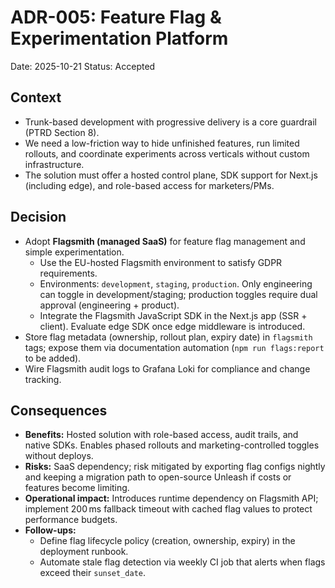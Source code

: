 # ADR-005: Feature Flag & Experimentation Platform
Date: 2025-10-21
Status: Accepted

## Context
- Trunk-based development with progressive delivery is a core guardrail (PTRD Section 8).
- We need a low-friction way to hide unfinished features, run limited rollouts, and coordinate experiments across verticals without custom infrastructure.
- The solution must offer a hosted control plane, SDK support for Next.js (including edge), and role-based access for marketers/PMs.

## Decision
- Adopt **Flagsmith (managed SaaS)** for feature flag management and simple experimentation.
  - Use the EU-hosted Flagsmith environment to satisfy GDPR requirements.
  - Environments: `development`, `staging`, `production`. Only engineering can toggle in development/staging; production toggles require dual approval (engineering + product).
  - Integrate the Flagsmith JavaScript SDK in the Next.js app (SSR + client). Evaluate edge SDK once edge middleware is introduced.
- Store flag metadata (ownership, rollout plan, expiry date) in `flagsmith` tags; expose them via documentation automation (`npm run flags:report` to be added).
- Wire Flagsmith audit logs to Grafana Loki for compliance and change tracking.

## Consequences
- **Benefits:** Hosted solution with role-based access, audit trails, and native SDKs. Enables phased rollouts and marketing-controlled toggles without deploys.
- **Risks:** SaaS dependency; risk mitigated by exporting flag configs nightly and keeping a migration path to open-source Unleash if costs or features become limiting.
- **Operational impact:** Introduces runtime dependency on Flagsmith API; implement 200 ms fallback timeout with cached flag values to protect performance budgets.
- **Follow-ups:**
  - Define flag lifecycle policy (creation, ownership, expiry) in the deployment runbook.
  - Automate stale flag detection via weekly CI job that alerts when flags exceed their `sunset_date`.

